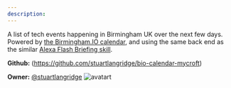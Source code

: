 ```yaml
---
description: 
---
```

A list of tech events happening in Birmingham UK over the next few days. Powered by [the Birmingham.IO calendar](https://calendar.birmingham.io), and using the same back end as the similar [Alexa Flash Briefing skill](https://www.kryogenix.org/days/2017/07/05/birmingham-tech-events-in-the-alexa-flash-briefing/).

**Github:** (https://github.com/stuartlangridge/bio-calendar-mycroft)

**Owner:** [@stuartlangridge](https://github.com/stuartlangridge) ![avatart](https://avatars0.githubusercontent.com/u/4356350?v=4)

